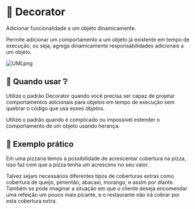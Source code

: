# :nail_care: Decorator

Adicionar funcionalidade a um objeto dinamicamente.

Permite adicionar um comportamento a um objeto já existente em tempo de execução, ou seja, agrega dinamicamente responsabilidades adicionais a um objeto.

![UMLpng](https://user-images.githubusercontent.com/40917812/77840538-19636e80-715f-11ea-9200-fc94a8d20706.png)

## :thinking: Quando usar :grey_question:

Utilize o padrão Decorator quando você precisa ser capaz de projetar comportamentos adicionais para objetos em tempo de execução sem quebrar o código que usa esses objetos.

Utilize o padrão quando é complicado ou impossível estender o comportamento de um objeto usando herança.

## :muscle: Exemplo prático

Em uma pizzaria temos a possibilidade de acrescentar cobertura na pizza, isso faz com que a pizza tenha um acrescimo no seu valor.

Talvez sejam necessários diferentes tipos de coberturas extras como cobertura de queijo, pimentão, abacaxi, morango, e assim por diante. Também se pode imaginar a situação em que o cliente deseja encomendar uma refeição um pouco mais picante, e o restaurante não irá cobrar por esta cobertura extra.
